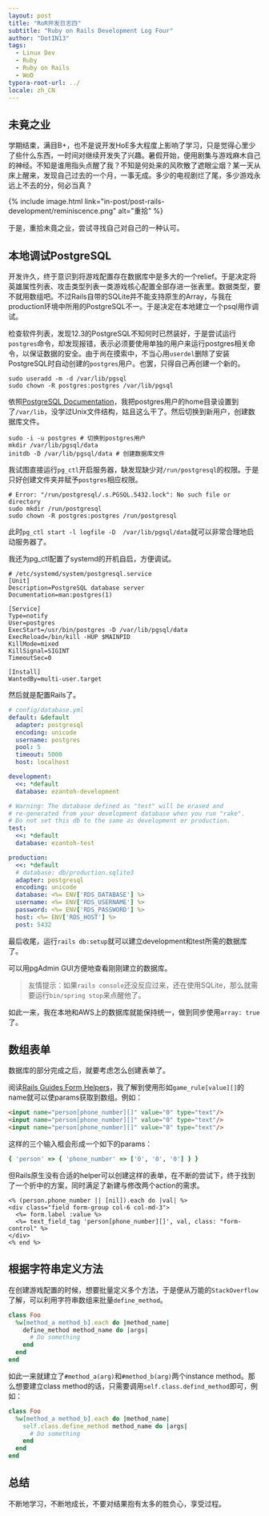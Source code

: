 ```yaml
---
layout: post
title: "RoR开发日志四"
subtitle: "Ruby on Rails Development Log Four"
author: "DotIN13"
tags:
  - Linux Dev
  - Ruby
  - Ruby on Rails
  - WoD
typora-root-url: ../
locale: zh_CN
---
```


## 未竟之业

学期结束，满目B+，也不是说开发HoE多大程度上影响了学习，只是觉得心里少了些什么东西，一时间对继续开发失了兴趣。暑假开始，便用剧集与游戏麻木自己的神经。不知是谁用指头点醒了我？不知是何处来的风吹散了遮眼尘烟？某一天从床上醒来，发现自己过去的一个月，一事无成。多少的电视剧烂了尾，多少游戏永远上不去的分，何必当真？

{% include image.html link="in-post/post-rails-development/reminiscence.png" alt="重拾" %}

于是，重拾未竟之业，尝试寻找自己对自己的一种认可。

## 本地调试PostgreSQL

开发许久，终于意识到将游戏配置存在数据库中是多大的一个relief。于是决定将英雄属性列表、攻击类型列表一类游戏核心配置全部存进一张表里。数据类型，要不就用数组吧。不过Rails自带的SQLite并不能支持原生的Array，与我在production环境中所用的PostgreSQL不一。于是决定在本地建立一个psql用作调试。

检查软件列表，发现12.3的PostgreSQL不知何时已然装好，于是尝试运行`postgres`命令，却发现报错，表示必须要使用单独的用户来运行postgres相关命令，以保证数据的安全。由于尚在摸索中，不当心用`userdel`删除了安装PostgreSQL时自动创建的`postgres`用户。也罢，只得自己再创建一个新的。

```shell
sudo useradd -m -d /var/lib/pgsql
sudo chown -R postgres:postgres /var/lib/pgsql
```

依照[PostgreSQL Documentation](https://www.postgresql.org/docs/current/creating-cluster.html)，我把postgres用户的home目录设置到了`/var/lib`，没学过Unix文件结构，姑且这么干了。然后切换到新用户，创建数据库文件。

```shell
sudo -i -u postgres # 切换到postgres用户
mkdir /var/lib/pgsql/data
initdb -D /var/lib/pgsql/data # 创建数据库文件
```

我试图直接运行`pg_ctl`开启服务器，缺发现缺少对`/run/postgresql`的权限。于是只好创建文件夹并赋予`postgres`相应权限。

```shell
# Error: "/run/postgresql/.s.PGSQL.5432.lock": No such file or directory
sudo mkdir /run/postgresql
sudo chown -R postgres:postgres /run/postgresql
```

此时`pg_ctl start -l logfile -D  /var/lib/pgsql/data`就可以非常合理地启动服务器了。

我还为pg_ctl配置了systemd的开机自启，方便调试。

```shell
# /etc/systemd/system/postgresql.service
[Unit]
Description=PostgreSQL database server
Documentation=man:postgres(1)

[Service]
Type=notify
User=postgres
ExecStart=/usr/bin/postgres -D /var/lib/pgsql/data
ExecReload=/bin/kill -HUP $MAINPID
KillMode=mixed
KillSignal=SIGINT
TimeoutSec=0

[Install]
WantedBy=multi-user.target
```

然后就是配置Rails了。

```yaml
# config/database.yml
default: &default
  adapter: postgresql
  encoding: unicode
  username: postgres
  pool: 5
  timeout: 5000
  host: localhost

development:
  <<: *default
  database: ezantoh-development

# Warning: The database defined as "test" will be erased and
# re-generated from your development database when you run "rake".
# Do not set this db to the same as development or production.
test:
  <<: *default
  database: ezantoh-test

production:
  <<: *default
  # database: db/production.sqlite3
  adapter: postgresql
  encoding: unicode
  database: <%= ENV['RDS_DATABASE'] %>
  username: <%= ENV['RDS_USERNAME'] %>
  password: <%= ENV['RDS_PASSWORD'] %>
  host: <%= ENV['RDS_HOST'] %>
  post: 5432
```

最后收尾，运行`rails db:setup`就可以建立development和test所需的数据库了。

可以用pgAdmin GUI方便地查看刚刚建立的数据库。

> 友情提示：如果`rails console`还没反应过来，还在使用SQLite，那么就需要运行`bin/spring stop`来点醒他了。

如此一来，我在本地和AWS上的数据库就能保持统一，做到同步使用`array: true`了。

## 数组表单

数据库的部分完成之后，就要考虑怎么创建表单了。

阅读[Rails Guides Form Helpers](https://guides.rubyonrails.org/form_helpers.html#basic-structures)，我了解到使用形如`game_rule[value][]`的name就可以使params获取到数组。例如：

```html
<input name="person[phone_number][]" value="0" type="text"/>
<input name="person[phone_number][]" value="0" type="text"/>
<input name="person[phone_number][]" value="0" type="text"/>
```

这样的三个输入框会形成一个如下的params：

```ruby
{ 'person' => { 'phone_number' => ['0', '0', '0'] } }
```

但Rails原生没有合适的helper可以创建这样的表单，在不断的尝试下，终于找到了一个折中的方案，同时满足了新建与修改两个action的需求。

```erb
<% (person.phone_number || [nil]).each do |val| %>
<div class="field form-group col-6 col-md-3">
  <%= form.label :value %>
  <%= text_field_tag 'person[phone_number][]', val, class: "form-control" %>
</div>
<% end %>
```

## 根据字符串定义方法

在创建游戏配置的时候，想要批量定义多个方法，于是便从万能的`StackOverflow`了解，可以利用字符串数组来批量`define_method`。

```ruby
class Foo
  %w[method_a method_b].each do |method_name|
    define_method method_name do |args|
      # Do something
    end
  end
end
```

如此一来就建立了`#method_a(arg)`和`#method_b(arg)`两个instance method。那么想要建立class method的话，只需要调用`self.class.defind_method`即可，例如：

```ruby
class Foo
  %w[method_a method_b].each do |method_name|
    self.class.define_method method_name do |args|
      # Do something
    end
  end
end
```

## 总结

不断地学习，不断地成长，不要对结果抱有太多的胜负心，享受过程。